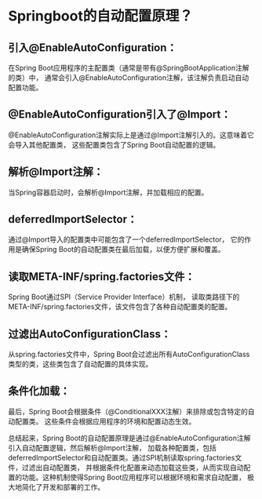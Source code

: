 # Springboot的自动配置原理？

## 引入@EnableAutoConfiguration： 

在Spring Boot应用程序的主配置类（通常是带有@SpringBootApplication注解的类）中，
通常会引入@EnableAutoConfiguration注解，该注解负责启动自动配置功能。

## @EnableAutoConfiguration引入了@Import： 

@EnableAutoConfiguration注解实际上是通过@Import注解引入的。这意味着它会导入其他配置类，
这些配置类包含了Spring Boot自动配置的逻辑。

## 解析@Import注解： 

当Spring容器启动时，会解析@Import注解，并加载相应的配置。

## deferredImportSelector： 

通过@Import导入的配置类中可能包含了一个deferredImportSelector，
它的作用是确保Spring Boot的自动配置类在最后加载，以便方便扩展和覆盖。

## 读取META-INF/spring.factories文件： 

Spring Boot通过SPI（Service Provider Interface）机制，
读取类路径下的META-INF/spring.factories文件，该文件包含了各种自动配置类的配置。

## 过滤出AutoConfigurationClass： 

从spring.factories文件中，Spring Boot会过滤出所有AutoConfigurationClass类型的类，这些类包含了自动配置的具体实现。

## 条件化加载： 

最后，Spring Boot会根据条件（@ConditionalXXX注解）来排除或包含特定的自动配置类。
这些条件会根据应用程序的环境和配置动态生效。

总结起来，Spring Boot的自动配置原理是通过@EnableAutoConfiguration注解引入自动配置逻辑，然后解析@Import注解，
加载各种配置类，包括deferredImportSelector和自动配置类。通过SPI机制读取spring.factories文件，过滤出自动配置类，
并根据条件化配置来动态加载这些类，从而实现自动配置的功能。这种机制使得Spring Boot应用程序可以根据环境和需求自动配置，
极大地简化了开发和部署的工作。